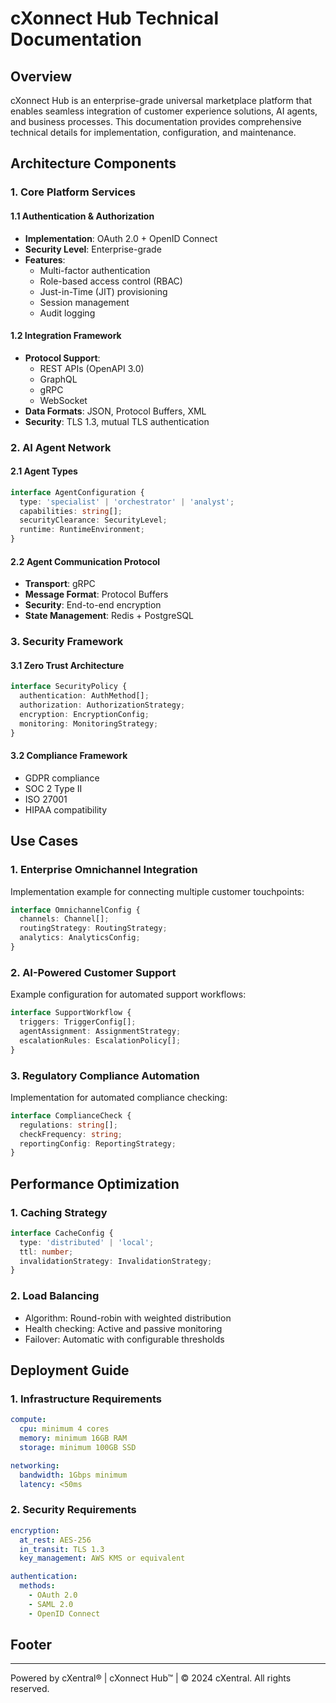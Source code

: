 # cXonnect Hub Technical Documentation

## Overview
cXonnect Hub is an enterprise-grade universal marketplace platform that enables seamless integration of customer experience solutions, AI agents, and business processes. This documentation provides comprehensive technical details for implementation, configuration, and maintenance.

## Architecture Components

### 1. Core Platform Services

#### 1.1 Authentication & Authorization
- **Implementation**: OAuth 2.0 + OpenID Connect
- **Security Level**: Enterprise-grade
- **Features**:
  - Multi-factor authentication
  - Role-based access control (RBAC)
  - Just-in-Time (JIT) provisioning
  - Session management
  - Audit logging

#### 1.2 Integration Framework
- **Protocol Support**: 
  - REST APIs (OpenAPI 3.0)
  - GraphQL
  - gRPC
  - WebSocket
- **Data Formats**: JSON, Protocol Buffers, XML
- **Security**: TLS 1.3, mutual TLS authentication

### 2. AI Agent Network

#### 2.1 Agent Types
```typescript
interface AgentConfiguration {
  type: 'specialist' | 'orchestrator' | 'analyst';
  capabilities: string[];
  securityClearance: SecurityLevel;
  runtime: RuntimeEnvironment;
}
```

#### 2.2 Agent Communication Protocol
- **Transport**: gRPC
- **Message Format**: Protocol Buffers
- **Security**: End-to-end encryption
- **State Management**: Redis + PostgreSQL

### 3. Security Framework

#### 3.1 Zero Trust Architecture
```typescript
interface SecurityPolicy {
  authentication: AuthMethod[];
  authorization: AuthorizationStrategy;
  encryption: EncryptionConfig;
  monitoring: MonitoringStrategy;
}
```

#### 3.2 Compliance Framework
- GDPR compliance
- SOC 2 Type II
- ISO 27001
- HIPAA compatibility

## Use Cases

### 1. Enterprise Omnichannel Integration
Implementation example for connecting multiple customer touchpoints:

```typescript
interface OmnichannelConfig {
  channels: Channel[];
  routingStrategy: RoutingStrategy;
  analytics: AnalyticsConfig;
}
```

### 2. AI-Powered Customer Support
Example configuration for automated support workflows:

```typescript
interface SupportWorkflow {
  triggers: TriggerConfig[];
  agentAssignment: AssignmentStrategy;
  escalationRules: EscalationPolicy[];
}
```

### 3. Regulatory Compliance Automation
Implementation for automated compliance checking:

```typescript
interface ComplianceCheck {
  regulations: string[];
  checkFrequency: string;
  reportingConfig: ReportingStrategy;
}
```

## Performance Optimization

### 1. Caching Strategy
```typescript
interface CacheConfig {
  type: 'distributed' | 'local';
  ttl: number;
  invalidationStrategy: InvalidationStrategy;
}
```

### 2. Load Balancing
- Algorithm: Round-robin with weighted distribution
- Health checking: Active and passive monitoring
- Failover: Automatic with configurable thresholds

## Deployment Guide

### 1. Infrastructure Requirements
```yaml
compute:
  cpu: minimum 4 cores
  memory: minimum 16GB RAM
  storage: minimum 100GB SSD

networking:
  bandwidth: 1Gbps minimum
  latency: <50ms
```

### 2. Security Requirements
```yaml
encryption:
  at_rest: AES-256
  in_transit: TLS 1.3
  key_management: AWS KMS or equivalent

authentication:
  methods:
    - OAuth 2.0
    - SAML 2.0
    - OpenID Connect
```

## Footer
---
Powered by cXentral® | cXonnect Hub™ | © 2024 cXentral. All rights reserved.
